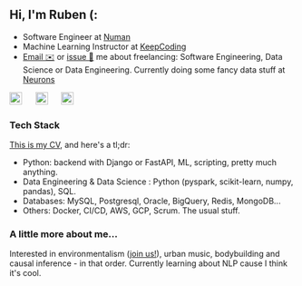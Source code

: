 ## Hi, I'm Ruben (:

- Software Engineer at [Numan](https://www.numan.com/)
- Machine Learning Instructor at [KeepCoding](https://keepcoding.io/nuestros-bootcamps/full-stack-big-data-machine-learning-bootcamp/)
- [Email ✉️](mailto:ruromgar@gmail.com) or [issue 💬](https://github.com/ruromgar/ruromgar/issues/me) me about freelancing: Software Engineering, Data Science or Data Engineering. Currently doing some fancy data stuff at [Neurons](https://www.neuronsinc.com/)

[<img src="https://upload.wikimedia.org/wikipedia/commons/c/ca/LinkedIn_logo_initials.png" width="22px" alt="LinkedIn"/>](https://www.linkedin.com/in/ruromgar)
&nbsp;&nbsp;&nbsp;&nbsp;
[<img src="https://upload.wikimedia.org/wikipedia/commons/thumb/f/fa/Medium_Logo.webp/220px-Medium_Logo.webp.png" width="22px" alt="Medium"/>](https://medium.com/@ruromgar)
&nbsp;&nbsp;&nbsp;&nbsp;
[<img src="https://upload.wikimedia.org/wikipedia/commons/thumb/8/82/Telegram_logo.svg/1024px-Telegram_logo.svg.png" width="22px" alt="Telegram"/>](https://t.me/ruromgar)

### Tech Stack

[This is my CV](https://docs.google.com/document/d/1f8hWW5h_dxcNqgPRNuVpLnFsyYe0Ne40wSAYaeuVa-o/edit?usp=sharing), and here's a tl;dr:

- Python: backend with Django or FastAPI, ML, scripting, pretty much anything.
- Data Engineering & Data Science : Python (pyspark, scikit-learn, numpy, pandas), SQL.
- Databases: MySQL, Postgresql, Oracle, BigQuery, Redis, MongoDB...
- Others: Docker, CI/CD, AWS, GCP, Scrum. The usual stuff.

### A little more about me...  

Interested in environmentalism ([join us!](https://github.com/Common-Action)), urban music, bodybuilding and causal inference - in that order. Currently learning about NLP cause I think it's cool.
